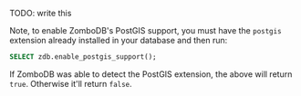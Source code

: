 TODO:  write this

Note, to enable ZomboDB's PostGIS support, you must have the `postgis` extension already installed in your database
and then run:

```sql
SELECT zdb.enable_postgis_support();
```

If ZomboDB was able to detect the PostGIS extension, the above will return `true`.  Otherwise it'll return `false`.
